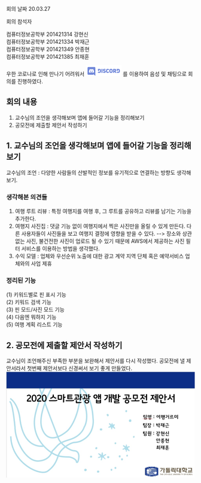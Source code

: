 회의 날짜 20.03.27

회의 참석자

컴퓨터정보공학부 201421314 강현신   
컴퓨터정보공학부 201421334 박재근   
컴퓨터정보공학부 201421349 안종현   
컴퓨터정보공학부 201421385 최재훈   


우한 코로나로 인해 만나기 어려워서 ![Alt text](/res/discord_edit.png) 를 이용하여 음성 및 채팅으로 회의를 진행하였다.

## 회의 내용
1. 교수님의 조언을 생각해보며 앱에 들어갈 기능을 정리해보기
2. 공모전에 제출할 제안서 작성하기

## 1. 교수님의 조언을 생각해보며 앱에 들어갈 기능을 정리해보기

교수님의 조언 : 다양한 사람들의 산발적인 정보를 유기적으로 연결하는 방향도 생각해보기.

### 생각해본 의견들
1) 여행 루트 리뷰 : 특정 여행지를 여행 후, 그 루트를 공유하고 리뷰를 남기는 기능을 추가한다.
2) 여행지 사진집 : 댓글 기능 없이 여행지에서 찍은 사진만을 올릴 수 있게 만든다.
                  다른 사용자들이 사진들을 보고 여행지 결정에 영향을 받을 수 있다.
                  --> 장소와 상관 없는 사진, 불건전한 사진이 업로드 될 수 있기 때문에 
                      AWS에서 제공하는 사진 필터 서비스를 이용하는 방법을 생각했다.
3) 수익 모델 : 업체와 우선순위 노출에 대한 광고 계약
              지역 단체 혹은 예약서비스 업체와의 사업 제휴
              
### 정리된 기능
(1) 키워드별로 핀 표시 기능   
(2) 키워드 검색 기능   
(3) 핀 모드/사진 모드 기능   
(4) 다음엔 뭐하지 기능   
(5) 여행 계획 리스트 기능   

## 2. 공모전에 제출할 제안서 작성하기
교수님이 조언해주신 부족한 부분을 보완해서 제안서를 다시 작성했다.
공모전에 낼 제안서라서 첫번째 제안서보다 신경써서 보기 좋게 만들었다.
![report](/res/report.jpg)

